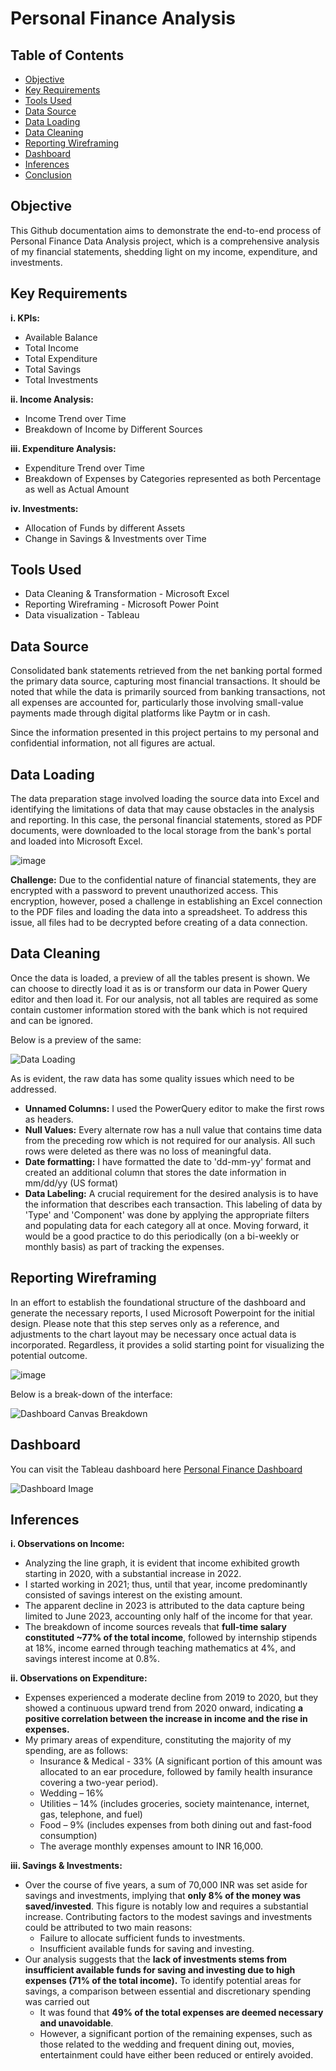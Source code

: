 # Personal Finance Analysis

## Table of Contents
- [Objective](#objective)
- [Key Requirements](#key-requirements)
- [Tools Used](#tools-used)
- [Data Source](#data-source)
- [Data Loading](#data-loading)
- [Data Cleaning](#data-cleaning)
- [Reporting Wireframing](#reporting-wireframing)
- [Dashboard](#dashboard)
- [Inferences](#inferences)
- [Conclusion](#conclusion)

## Objective
This Github documentation aims to demonstrate the end-to-end process of Personal Finance Data Analysis project, which is a comprehensive analysis of my financial statements, shedding light on my income, expenditure, and investments.

## Key Requirements
**i. KPIs:**
   - Available Balance
   - Total Income
   - Total Expenditure
   - Total Savings
   - Total Investments

**ii. Income Analysis:**
   - Income Trend over Time
   - Breakdown of Income by Different Sources

**iii. Expenditure Analysis:**
   - Expenditure Trend over Time
   - Breakdown of Expenses by Categories represented as both Percentage as well as Actual Amount

**iv. Investments:**
   - Allocation of Funds by different Assets
   - Change in Savings & Investments over Time

## Tools Used
- Data Cleaning & Transformation - Microsoft Excel
- Reporting Wireframing - Microsoft Power Point
- Data visualization - Tableau

## Data Source
Consolidated bank statements retrieved from the net banking portal formed the primary data source, capturing most financial transactions. It should be noted that while the data is primarily sourced from banking transactions, not all expenses are accounted for, particularly those involving small-value payments made through digital platforms like Paytm or in cash.

Since the information presented in this project pertains to my personal and confidential information, not all figures are actual.

## Data Loading
The data preparation stage involved loading the source data into Excel and identifying the limitations of data that may cause obstacles in the analysis and reporting. 
In this case, the personal financial statements, stored as PDF documents, were downloaded to the local storage from the bank's portal and loaded into Microsoft Excel.

![image](https://github.com/tusharkalal20/Personal-Finance-Project/assets/67863411/12b1fd6b-c157-47ee-85bb-9a516ee595a7)

**Challenge:** Due to the confidential nature of financial statements, they are encrypted with a password to prevent unauthorized access. This encryption, however, posed a challenge in establishing an Excel connection to the PDF files and loading the data into a spreadsheet. To address this issue, all files had to be decrypted before creating of a data connection.

## Data Cleaning
Once the data is loaded, a preview of all the tables present is shown. We can choose to directly load it as is or transform our data in Power Query editor and then load it. For our analysis, not all tables are required as some contain customer information stored with the bank which is not required and can be ignored.

Below is a preview of the same:

![Data Loading](https://github.com/tusharkalal20/Personal-Finance-Analysis/assets/67863411/d0a4f6fb-6cf1-4cec-a468-7220fe324b70)


As is evident, the raw data has some quality issues which need to be addressed.
- **Unnamed Columns:** I used the PowerQuery editor to make the first rows as headers.
- **Null Values:** Every alternate row has a null value that contains time data from the preceding row which is not required for our analysis. All such rows were deleted as there was no loss of meaningful data. 
- **Date formatting:** I have formatted the date to 'dd-mm-yy' format and created an additional column that stores the date information in mm/dd/yy (US format)
- **Data Labeling:** A crucial requirement for the desired analysis is to have the information that describes each transaction. This labeling of data by 'Type' and 'Component' was done by applying the appropriate filters and populating data for each category all at once. Moving forward, it would be a good practice to do this periodically (on a bi-weekly or monthly basis) as part of tracking the expenses.

## Reporting Wireframing
In an effort to establish the foundational structure of the dashboard and generate the necessary reports, I used Microsoft Powerpoint for the initial design. Please note that this step serves only as a reference, and adjustments to the chart layout may be necessary once actual data is incorporated. Regardless, it provides a solid starting point for visualizing the potential outcome.

![image](https://github.com/tusharkalal20/Personal-Finance-Analysis/assets/67863411/0136d925-7e47-4045-b2e6-19c466be02fe)

Below is a break-down of the interface:

![Dashboard Canvas Breakdown](https://github.com/tusharkalal20/Personal-Finance-Analysis/assets/67863411/6c436588-7c9d-492a-952e-26d9ee4a0d73)


## Dashboard
You can visit the Tableau dashboard here [Personal Finance Dashboard](https://public.tableau.com/app/profile/tushar.kalal/viz/PersonalFinanceDashboard2/Dashboard)

![Dashboard Image](https://github.com/tusharkalal20/Personal-Finance-Project/assets/67863411/0a789ea5-4049-4a2e-a19f-61906e32e84a)



## Inferences
**i. Observations on Income:**
- Analyzing the line graph, it is evident that income exhibited growth starting in 2020, with a substantial increase in 2022.
- I started working in 2021; thus, until that year, income predominantly consisted of savings interest on the existing amount.
- The apparent decline in 2023 is attributed to the data capture being limited to June 2023, accounting only half of the income for that year.
- The breakdown of income sources reveals that **full-time salary constituted ~77% of the total income**, followed by internship stipends at 18%, income earned through teaching mathematics at 4%, and savings interest income at 0.8%.

**ii. Observations on Expenditure:**
- Expenses experienced a moderate decline from 2019 to 2020, but they showed a continuous upward trend from 2020 onward, indicating **a positive correlation between the increase in income and the rise in expenses.**
- My primary areas of expenditure, constituting the majority of my spending, are as follows:
   - Insurance & Medical - 33% (A significant portion of this amount was allocated to an ear procedure, followed by family health insurance covering a two-year period).
   - Wedding – 16%
   - Utilities – 14% (includes groceries, society maintenance, internet, gas, telephone, and fuel)
   - Food – 9% (includes expenses from both dining out and fast-food consumption)
   - The average monthly expenses amount to INR 16,000.

**iii. Savings & Investments:**
   - Over the course of five years, a sum of 70,000 INR was set aside for savings and investments, implying that **only 8% of the money was saved/invested**. This figure is notably low and requires a substantial increase. Contributing factors to the modest savings and investments could be attributed to two main reasons:
      - Failure to allocate sufficient funds to investments.
      - Insufficient available funds for saving and investing.
   - Our analysis suggests that the **lack of investments stems from insufficient available funds for saving and investing due to high expenses (71% of the total income).** To identify potential areas for savings, a comparison between essential and discretionary spending was carried out 
      - It was found that **49% of the total expenses are deemed necessary and unavoidable**.
      - However, a significant portion of the remaining expenses, such as those related to the wedding and frequent dining out, movies, entertainment could have either been reduced or entirely avoided.

